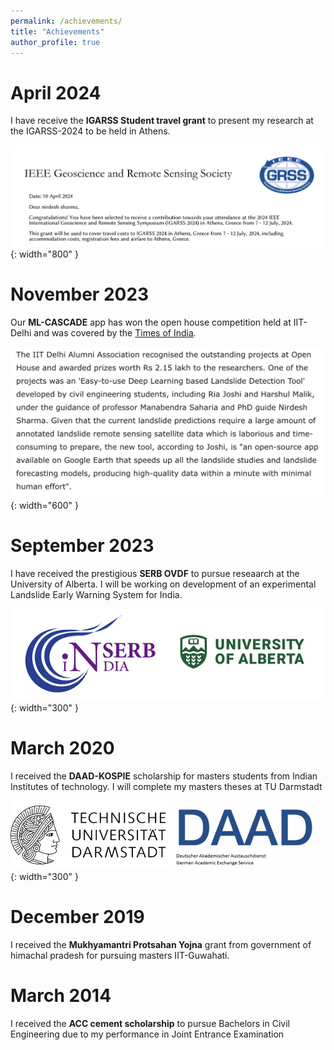 ```yaml
---
permalink: /achievements/
title: "Achievements"
author_profile: true
---
```



April 2024
======
I have receive the **IGARSS Student travel grant** to present my research at the IGARSS-2024 to be held in Athens.

![ls](../icons/igarss.png){: width="800" }   

November 2023
======
Our **ML-CASCADE** app has won the open house competition held at IIT-Delhi and was covered by the [Times of India](https://timesofindia.indiatimes.com/city/delhi/pollution-problem-to-climate-crisis-iit-open-house-tries-to-address-all/articleshow/104977470.cms).  

![ls](../icons/Screenshot%202023-11-05%20at%208.31.25%20PM.png){: width="600" }  

 

September 2023
======
I have received the prestigious **SERB OVDF** to pursue reseaarch at the University of Alberta. I will be working on development of an experimental Landslide Early Warning System for India.

![ls](../icons/serb.png){: width="300" }    



March 2020
======
I received the **DAAD-KOSPIE** scholarship for masters students from Indian Institutes of technology. I will complete my masters theses at TU Darmstadt

![ls](../icons/daaad.png){: width="300" }  

December 2019
======

I received the **Mukhyamantri Protsahan Yojna** grant from government of himachal pradesh for pursuing masters IIT-Guwahati.

March 2014
======
I received the **ACC cement scholarship** to pursue Bachelors in Civil Engineering due to my performance in Joint Entrance Examination  
